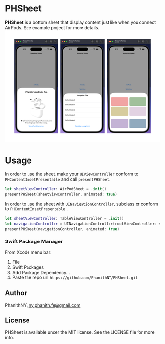 # PHSheet

**PHSheet** is a bottom sheet that display content just like when you connect AirPods.
See example project for more details.
![Banner](/Assets/Docs.png)

# Usage
In order to use the sheet, make your `UIViewController` conform to `PHContentInsetPresentable` and call `presentPHSheet`.
``` swift
let sheetViewController: AirPodSheet = .init()
presentPHSheet(sheetViewController, animated: true)
```

In order to use the sheet with `UINavigationController`, subclass or conform to `PHContentInsetPresentable` .
``` swift
let sheetViewController: TableViewController = .init()
let navigationController = UINavigationController(rootViewController: sheetViewController)
presentPHSheet(navigationController, animated: true)
```

### Swift Package Manager
From Xcode menu bar:
1. File
2. Swift Packages
3. Add Package Dependency...
4. Paste the repo url `https://github.com/PhanithNY/PHSheet.git`


## Author

PhanithNY, ny.phanith.fe@gmail.com

## License

PHSheet is available under the MIT license. See the LICENSE file for more info.
